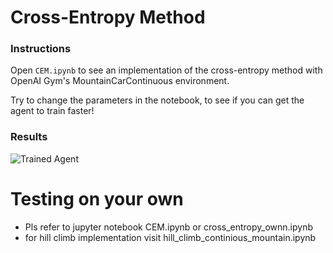 [//]: # (Image References)

[image1]: https://user-images.githubusercontent.com/10624937/42135605-ba0e5f2c-7d12-11e8-9578-86d74e0976f8.gif "Trained Agent"

# Cross-Entropy Method

### Instructions

Open `CEM.ipynb` to see an implementation of the cross-entropy method with OpenAI Gym's MountainCarContinuous environment.

Try to change the parameters in the notebook, to see if you can get the agent to train faster!

### Results

![Trained Agent][image1]

# Testing on your own
* Pls refer to jupyter notebook CEM.ipynb or cross_entropy_ownn.ipynb
* for hill climb implementation visit hill_climb_continious_mountain.ipynb
